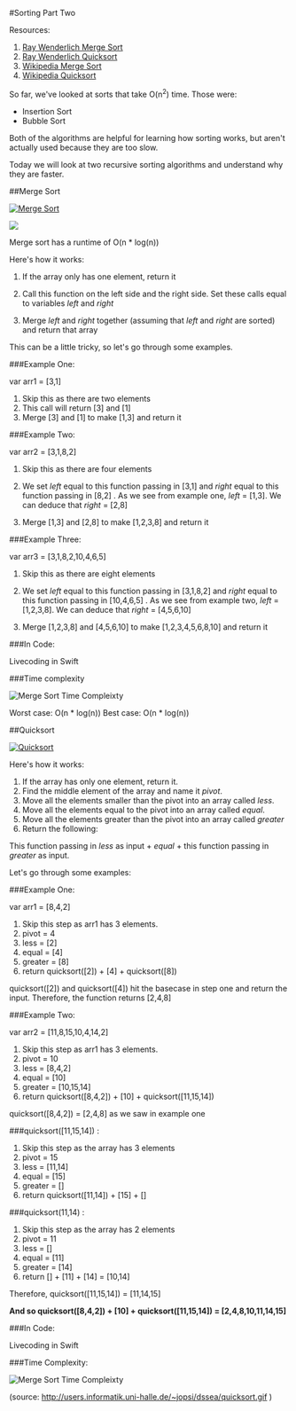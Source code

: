 #Sorting Part Two

Resources:

1. [Ray Wenderlich Merge Sort](https://github.com/raywenderlich/swift-algorithm-club/tree/master/Merge%20Sort)
2. [Ray Wenderlich Quicksort](https://github.com/raywenderlich/swift-algorithm-club/tree/master/Quicksort)
3. [Wikipedia Merge Sort](https://en.wikipedia.org/wiki/Merge_sort)
4. [Wikipedia Quicksort](https://en.wikipedia.org/wiki/Quicksort)



So far, we've looked at sorts that take O(n<sup>2</sup>) time.  Those were:

- Insertion Sort
- Bubble Sort

Both of the algorithms are helpful for learning how sorting works, but aren't actually used because they are too slow.

Today we will look at two recursive sorting algorithms and understand why they are faster.

##Merge Sort

[![Merge Sort](http://img.youtube.com/vi/ZRPoEKHXTJg/0.jpg)](https://www.youtube.com/watch?v=ZRPoEKHXTJg)


![](https://upload.wikimedia.org/wikipedia/commons/c/cc/Merge-sort-example-300px.gif)



Merge sort has a runtime of O(n * log(n))

Here's how it works:

1. If the array only has one element, return it
   
2. Call this function on the left side and the right side.  Set these calls equal to variables <i>left</i> and <i>right</i>

3. Merge <i>left</i> and <i>right</i> together (assuming that <i>left</i> and <i>right</i> are sorted) and return that array

This can be a little tricky, so let's go through some examples.

###Example One:

var arr1 = [3,1]

1. Skip this as there are two elements
2. This call will return [3] and [1]
3. Merge [3] and [1] to make [1,3] and return it


###Example Two:

var arr2 = [3,1,8,2]

1. Skip this as there are four elements
2. We set <i>left</i> equal to this function passing in [3,1] and <i>right</i> equal to this function passing in [8,2] .  As we see from example one, <i>left</i> = [1,3].  We can deduce that <i>right</i> = [2,8]

3. Merge [1,3] and [2,8] to make [1,2,3,8] and return it


###Example Three:

var arr3 = [3,1,8,2,10,4,6,5]

1. Skip this as there are eight elements
2. We set <i>left</i> equal to this function passing in [3,1,8,2] and <i>right</i> equal to this function passing in [10,4,6,5] .  As we see from example two, <i>left</i> = [1,2,3,8].  We can deduce that <i>right</i> = [4,5,6,10]

3. Merge [1,2,3,8] and [4,5,6,10] to make [1,2,3,4,5,6,8,10] and return it

###In Code:

Livecoding in Swift


###Time complexity

![Merge Sort Time Compleixty](https://github.com/C4Q/AC-DSA/blob/master/sorting/MergeSortTimeComplexity.png)

Worst case: O(n * log(n))
Best case: O(n * log(n))

##Quicksort

[![Quicksort](http://img.youtube.com/vi/8hEyhs3OV1w/0.jpg)](https://www.youtube.com/watch?v=8hEyhs3OV1w)


Here's how it works:


1. If the array has only one element, return it.
2. Find the middle element of the array and name it <i>pivot</i>.
3. Move all the elements smaller than the pivot into an array called <i>less</i>.
4. Move all the elements equal to the pivot into an array called <i>equal</i>.
5. Move all the elements greater than the pivot into an array called <i>greater</i>
6. Return the following:
 
This function passing in <i>less</i> as input + <i>equal</i> + this function passing in <i>greater</i> as input.

 Let's go through some examples:
 
 ###Example One:
 
 var arr1 = [8,4,2]
 
 1. Skip this step as arr1 has 3 elements.
 2. pivot = 4
 3. less = [2]
 4. equal = [4]
 5. greater = [8]
 6. return quicksort([2]) + [4] + quicksort([8])
 
 quicksort([2]) and quicksort([4]) hit the basecase in step one and return the input.  Therefore, the function returns [2,4,8]
 
 ###Example Two:
 
 var arr2 = [11,8,15,10,4,14,2]
 
  1. Skip this step as arr1 has 3 elements.
  2. pivot = 10
  3. less = [8,4,2]
  4. equal = [10]
  5. greater = [10,15,14]
  6. return quicksort([8,4,2]) + [10] + quicksort([11,15,14])

 quicksort([8,4,2]) = [2,4,8] as we saw in example one
  
  ###quicksort([11,15,14]) :
  
  1. Skip this step as the array has 3 elements
  2. pivot = 15
  3. less = [11,14]
  4. equal = [15]
  5. greater = []
  6. return quicksort([11,14]) + [15] + []
  
  ###quicksort(11,14) :
  
  1. Skip this step as the array has 2 elements
  2. pivot = 11
  3. less = []
  4. equal = [11]
  5. greater = [14]
  6. return [] + [11] + [14] = [10,14]

  Therefore, quicksort([11,15,14]) = [11,14,15]
  
  <b>And so quicksort([8,4,2]) + [10] + quicksort([11,15,14]) = [2,4,8,10,11,14,15]</b>


###In Code:

Livecoding in Swift


###Time Complexity:


![Merge Sort Time Compleixty](http://users.informatik.uni-halle.de/~jopsi/dssea/quicksort.gif)

(source: http://users.informatik.uni-halle.de/~jopsi/dssea/quicksort.gif
)
